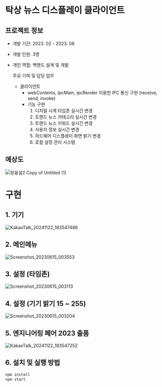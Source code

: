 # 탁상 뉴스 디스플레이 클라이언트

## 프로젝트 정보

- 개발 기간: 2023. 02 - 2023. 06
- 개발 인원: 3명
- 개인 역할: 백엔드 설계 및 개발

  주요 기여 및 담당 업무
   * 클라이언트
     - webContents, ipcMain, ipcRender  이용한 IPC 통신 구현 (receive, send, invoke)
     - 기능 구현
       1. 디지털 시계 타임존 실시간 변경
       2. 트랜드 뉴스 카테고리 실시간 변경
       3. 트랜드 뉴스 키워드 실시간 변경
       4. 사용자 정보 실시간 변경
       5. 하드웨어 디스플레이 화면 밝기 변경
       6. 로컬 설정 관리 시스템

## 예상도

![창융설2  Copy of Untitled (1)](https://github.com/user-attachments/assets/222deb10-46d5-4371-82f9-5f795a9786c3)

# 구현

## 1. 기기

![KakaoTalk_20241122_183547486](https://github.com/user-attachments/assets/340dff7e-8435-4a60-84b8-9afe46ea422a)

## 2. 메인메뉴

![Screenshot_20230615_003553](https://github.com/user-attachments/assets/f4a1a904-f3a9-41d8-afcc-8c48e059cb3a)

## 3. 설정 (타임존)

![Screenshot_20230615_003113](https://github.com/user-attachments/assets/b5bd6266-8074-4409-84c4-2edd5a7d76d5)

## 4. 설정 (기기 밝기 15 ~ 255)

![Screenshot_20230615_003204](https://github.com/user-attachments/assets/75189f79-e0e6-46e4-8888-07af3813b74c)

## 5. 엔지니어링 페어 2023 출품

![KakaoTalk_20241122_183547252](https://github.com/user-attachments/assets/6da7ae80-5e2c-47fb-b31e-5e36b61cd375)

## 6. 설치 및 실행 방법

```bash
npm install
npm start
```
